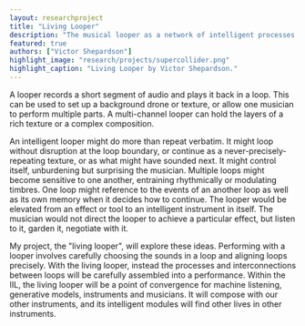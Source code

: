 ```yaml
---
layout: researchproject
title: "Living Looper"
description: "The musical looper as a network of intelligent processes."
featured: true
authors: ["Victor Shepardson"]
highlight_image: "research/projects/supercollider.png"
highlight_caption: "Living Looper by Victor Shepardson."
---
```


A looper records a short segment of audio and plays it back in a loop. This can be used to set up a background drone or texture, or allow one musician to perform multiple parts. A multi-channel looper can hold the layers of a rich texture or a complex composition.

An intelligent looper might do more than repeat verbatim. It might loop without disruption at the loop boundary, or continue as a never-precisely-repeating texture, or as what might have sounded next. It might control itself, unburdening but surprising the musician. Multiple loops might become sensitive to one another, entraining rhythmically or modulating timbres. One loop might reference to the events of an another loop as well as its own memory when it decides how to continue. The looper would be elevated from an effect or tool to an intelligent instrument in itself. The musician would not direct the looper to achieve a particular effect, but listen to it, garden it, negotiate with it. 

My project, the "living looper", will explore these ideas. Performing with a looper involves carefully choosing the sounds in a loop and aligning loops precisely. With the living looper, instead the processes and interconnections between loops will be carefully assembled into a performance. Within the IIL, the living looper will be a point of convergence for machine listening, generative models, instruments and musicians. It will compose with our other instruments, and its intelligent modules will find other lives in other instruments.